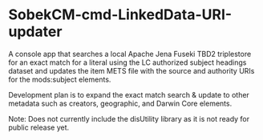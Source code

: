 # SobekCM-cmd-LinkedData-URI-updater
A console app that searches a local Apache Jena Fuseki TBD2 triplestore for an exact match for a literal using the LC authorized subject headings dataset and updates the item METS file with the source and authority URIs for the mods:subject elements.

Development plan is to expand the exact match search & update to other metadata such as creators, geographic, and Darwin Core elements.

Note: Does not currently include the disUtility library as it is not ready for public release yet.
